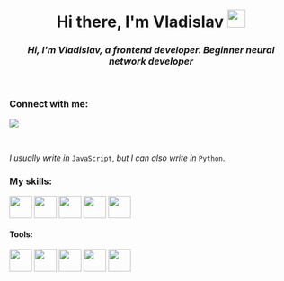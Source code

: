 <h1 align="center">Hi there, I'm <b>Vladislav</b>
<img src="https://github.com/blackcater/blackcater/raw/main/images/Hi.gif" height="32"/></h1>
<h3 align="center"><i>Hi, I'm Vladislav, a frontend developer. Beginner neural network developer</i></h3>
<br>
<h3>Connect with me:</h3>

<p>
  <a href="https://t.me/vlavsa" target="blank"><img align="center" src="#" ></a>
</p>

<br>

*I usually write in* `JavaScript`, *but I can also write in* `Python`.

<h3>My skills:</h3>
<p>
  <img align="center" height="40px" src="https://cdn.jsdelivr.net/gh/devicons/devicon@latest/icons/python/python-original.svg" />
  <img align="center" height="40px" src="https://cdn.jsdelivr.net/gh/devicons/devicon@latest/icons/javascript/javascript-original.svg" />
  <img align="center" height="40px" src="https://cdn.jsdelivr.net/gh/devicons/devicon@latest/icons/html5/html5-original.svg" />
  <img align="center" height="40px" src="https://cdn.jsdelivr.net/gh/devicons/devicon@latest/icons/css3/css3-original.svg" />
  <img align="center" height="40px" src="https://cdn.jsdelivr.net/gh/devicons/devicon@latest/icons/sass/sass-original.svg" />
</p>
<h4>Tools:</h4>
<p>
  <img align="center" height="40px" src="https://cdn.jsdelivr.net/gh/devicons/devicon@latest/icons/express/express-original.svg" />
  <img align="center" height="40px" src="https://cdn.jsdelivr.net/gh/devicons/devicon@latest/icons/react/react-original.svg" />
  <img align="center" height="40px" src="https://cdn.jsdelivr.net/gh/devicons/devicon@latest/icons/sequelize/sequelize-original.svg" />
  <img align="center" height="40px" src="https://cdn.jsdelivr.net/gh/devicons/devicon@latest/icons/linux/linux-original.svg" />
  <img align="center" height="40px" src="https://cdn.jsdelivr.net/gh/devicons/devicon@latest/icons/git/git-original.svg" />
</p>



